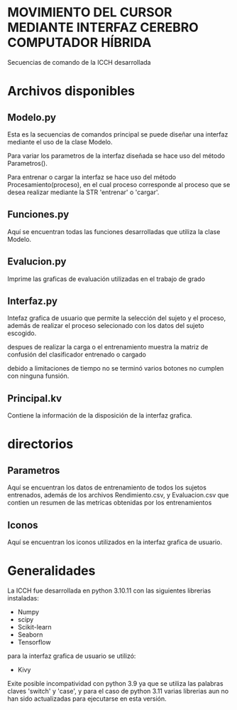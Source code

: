 # MOVIMIENTO DEL CURSOR MEDIANTE INTERFAZ CEREBRO COMPUTADOR HÍBRIDA

Secuencias de comando de la ICCH desarrollada 

# Archivos disponibles

## Modelo.py

Esta es la secuencias de comandos principal se puede diseñar una interfaz mediante el uso de la clase Modelo.

Para variar los parametros de la interfaz diseñada se hace uso del método Parametros().

Para entrenar o cargar la interfaz se hace uso del método Procesamiento(proceso), en el cual proceso corresponde al proceso que se desea realizar mediante la STR 'entrenar' o 'cargar'.

## Funciones.py

Aquí se encuentran todas las funciones desarrolladas que utiliza la clase Modelo.

## Evalucion.py

Imprime las graficas de evaluación utilizadas en el trabajo de grado

## Interfaz.py

Intefaz grafica de usuario que permite la selección del sujeto y el proceso, además de realizar el proceso selecionado con los datos del sujeto escogido.

despues de realizar la carga o el entrenamiento muestra la matriz de confusión del clasificador entrenado o cargado

debido a limitaciones de tiempo no se terminó varios botones no cumplen con ninguna funsión.

## Principal.kv

Contiene la información de la disposición de la interfaz grafica.

# directorios

## Parametros

Aquí se encuentran los datos de entrenamiento de todos los sujetos entrenados, además de los archivos Rendimiento.csv, y Evaluacion.csv que contien un resumen de las metricas obtenidas por los entrenamientos

## Iconos

Aquí se encuentran los iconos utilizados en la interfaz grafica de usuario.


# Generalidades

La ICCH fue desarrollada en python 3.10.11 con las siguientes librerias instaladas:
- Numpy
- scipy
- Scikit-learn
- Seaborn
- Tensorflow

para la interfaz grafica de usuario se utilizó:
- Kivy

Exite posible incompatividad con python 3.9 ya que se utiliza las palabras claves 'switch' y 'case', y para el caso de python 3.11 varias librerias aun no han sido actualizadas para ejecutarse en esta versión.
